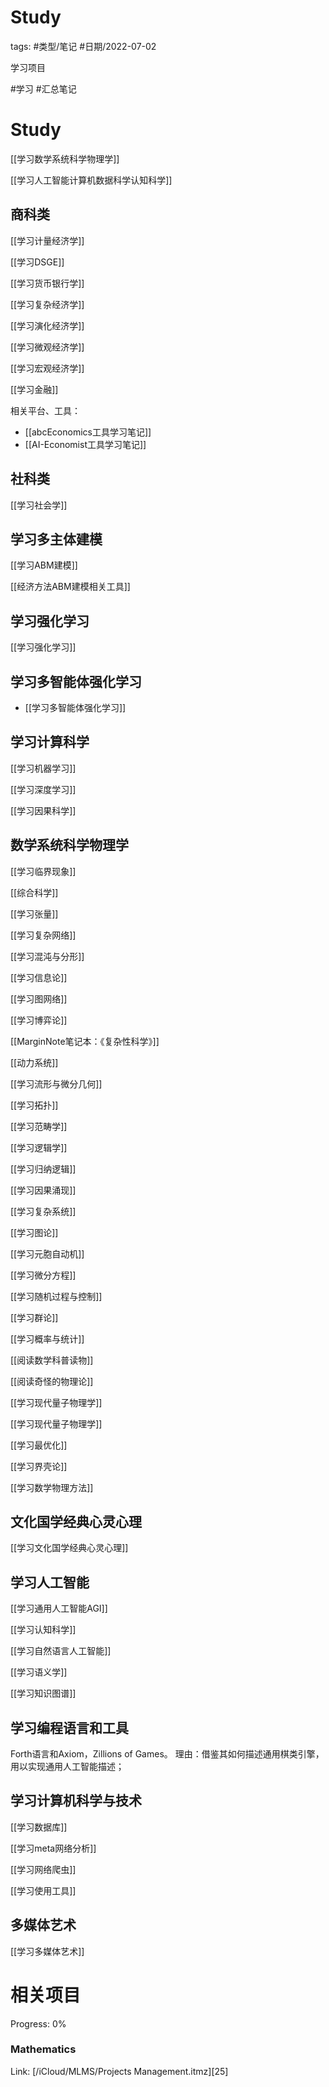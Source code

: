# Study


tags: #类型/笔记 #日期/2022-07-02 




学习项目

#学习 
#汇总笔记 


# Study

[[学习数学系统科学物理学]]

[[学习人工智能计算机数据科学认知科学]]



## 商科类
  
[[学习计量经济学]]


[[学习DSGE]]
  
[[学习货币银行学]]
  
[[学习复杂经济学]]
  
[[学习演化经济学]]

[[学习微观经济学]]

[[学习宏观经济学]]
  
[[学习金融]]

相关平台、工具：
- [[abcEconomics工具学习笔记]]
- [[AI-Economist工具学习笔记]]

  
## 社科类  
  
[[学习社会学]]
  
## 学习多主体建模

[[学习ABM建模]]

[[经济方法ABM建模相关工具]]


## 学习强化学习

[[学习强化学习]]

## 学习多智能体强化学习


- [[学习多智能体强化学习]]


## 学习计算科学

[[学习机器学习]]

[[学习深度学习]]



[[学习因果科学]]


## 数学系统科学物理学

[[学习临界现象]]
  
[[综合科学]]
  
[[学习张量]]
  
[[学习复杂网络]] 
  
[[学习混沌与分形]]
  
[[学习信息论]]
 
[[学习图网络]]
  
[[学习博弈论]]
  
[[MarginNote笔记本：《复杂性科学》]]
  
[[动力系统]]
  
[[学习流形与微分几何]]
  
[[学习拓扑]]
  
[[学习范畴学]]
  
[[学习逻辑学]]

[[学习归纳逻辑]]


[[学习因果涌现]]

[[学习复杂系统]]
  
[[学习图论]]
  
[[学习元胞自动机]]
  
[[学习微分方程]]

[[学习随机过程与控制]]
  
[[学习群论]]

[[学习概率与统计]]
  
[[阅读数学科普读物]]

[[阅读奇怪的物理论]]
  
[[学习现代量子物理学]]
  
[[学习现代量子物理学]]
  
[[学习最优化]]
  
[[学习界壳论]]

[[学习数学物理方法]]
  
  


## 文化国学经典心灵心理

[[学习文化国学经典心灵心理]]

## 学习人工智能

[[学习通用人工智能AGI]]

[[学习认知科学]]

[[学习自然语言人工智能]]

[[学习语义学]]

[[学习知识图谱]]


## 学习编程语言和工具

Forth语言和Axiom，Zillions of Games。
理由：借鉴其如何描述通用棋类引擎，用以实现通用人工智能描述；

## 学习计算机科学与技术

[[学习数据库]]

[[学习meta网络分析]]

[[学习网络爬虫]]

[[学习使用工具]]

  

## 多媒体艺术

[[学习多媒体艺术]]



  
# 相关项目
  
Progress: 0%  
  
### Mathematics  
  
Link: [/iCloud/MLMS/Projects Management.itmz][25]  
  

  








